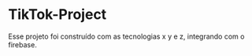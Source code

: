 # TikTok-Project
Esse projeto foi construído com as tecnologias x y e z, integrando com o firebase.
